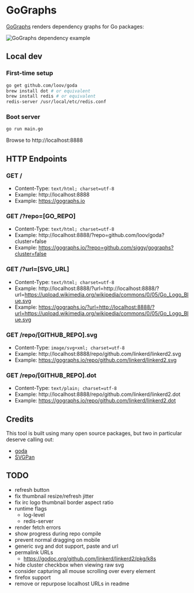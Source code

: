 # GoGraphs

[GoGraphs](https://gographs.io) renders dependency graphs for Go packages:

![GoGraphs dependency example](https://gographs.io/repo/github.com/siggy/gographs.svg?cluster=false "GoGraphs Dependencies")

## Local dev

### First-time setup

```bash
go get github.com/loov/goda
brew install dot # or equivalent
brew install redis # or equivalent
redis-server /usr/local/etc/redis.conf
```

### Boot server

```bash
go run main.go
```

Browse to http://localhost:8888

## HTTP Endpoints

### GET /
- Content-Type: `text/html; charset=utf-8`
- Example: http://localhost:8888
- Example: https://gographs.io

### GET /?repo=[GO_REPO]
- Content-Type: `text/html; charset=utf-8`
- Example: http://localhost:8888/?repo=github.com/loov/goda?cluster=false
- Example: https://gographs.io/?repo=github.com/siggy/gographs?cluster=false

### GET /?url=[SVG_URL]
- Content-Type: `text/html; charset=utf-8`
- Example: http://localhost:8888/?url=http://localhost:8888/?url=https://upload.wikimedia.org/wikipedia/commons/0/05/Go_Logo_Blue.svg
- Example: https://gographs.io/?url=http://localhost:8888/?url=https://upload.wikimedia.org/wikipedia/commons/0/05/Go_Logo_Blue.svg

### GET /repo/[GITHUB_REPO].svg
- Content-Type: `image/svg+xml; charset=utf-8`
- Example: http://localhost:8888/repo/github.com/linkerd/linkerd2.svg
- Example: https://gographs.io/repo/github.com/linkerd/linkerd2.svg

### GET /repo/[GITHUB_REPO].dot
- Content-Type: `text/plain; charset=utf-8`
- Example:  http://localhost:8888/repo/github.com/linkerd/linkerd2.dot
- Example:  https://gographs.io/repo/github.com/linkerd/linkerd2.dot

## Credits

This tool is built using many open source packages, but two in particular
deserve calling out:

- [goda](https://github.com/loov/goda)
- [SVGPan](https://github.com/ariutta/svg-pan-zoom)



## TODO

- refresh button
- fix thumbnail resize/refresh jitter
- fix irc logo thumbnail border aspect ratio
- runtime flags
  - log-level
  - redis-server
- render fetch errors
- show progress during repo compile
- prevent normal dragging on mobile
- generic svg and dot support, paste and url
- permalink URLs
  - https://godoc.org/github.com/linkerd/linkerd2/pkg/k8s
- hide cluster checkbox when viewing raw svg
- consider capturing all mouse scrolling over every element
- firefox support
- remove or repurpose localhost URLs in readme
